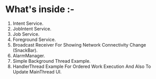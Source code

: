 # What's inside :- 

1. Intent Service.
2. JobIntent Service.
3. Job Service.
4. Foreground Service.
5. Broadcast Receiver For Showing Network Connectivity Change (SnackBar).
6. AlarmManager.
7. Simple Background Thread Example.
8. HandlerThread Example For Ordered Work Execution And Also To Update MainThread UI.
